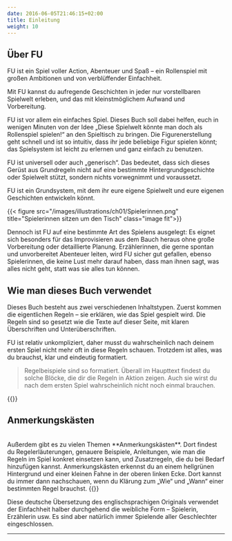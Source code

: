 ```yaml
---
date: 2016-06-05T21:46:15+02:00
title: Einleitung
weight: 10
---
```

## Über FU
FU ist ein Spiel voller Action, Abenteuer und Spaß – ein Rollenspiel mit großen Ambitionen und von verblüffender Einfachheit.

Mit FU kannst du aufregende Geschichten in jeder nur vorstellbaren Spielwelt erleben, und das mit kleinstmöglichem Aufwand und Vorbereitung.

FU ist vor allem ein einfaches Spiel. Dieses Buch soll dabei helfen, euch in wenigen Minuten von der Idee „Diese Spielwelt könnte man doch als Rollenspiel spielen!“ an den Spieltisch zu bringen. Die Figurenerstellung geht schnell und ist so intuitiv, dass ihr jede beliebige Figur spielen könnt; das Spielsystem ist leicht zu erlernen und ganz einfach zu benutzen.

FU ist universell oder auch „generisch“. Das bedeutet, dass sich dieses Gerüst aus Grundregeln nicht auf eine bestimmte Hintergrundgeschichte oder Spielwelt stützt, sondern nichts vorwegnimmt und voraussetzt.

FU ist ein Grundsystem, mit dem ihr eure eigene Spielwelt und eure eigenen Geschichten entwickeln könnt.

{{< figure src="/images/illustrations/ch01/Spielerinnen.png" title="Spielerinnen sitzen um den Tisch" class="image fit">}}

Dennoch ist FU auf eine bestimmte Art des Spielens ausgelegt: Es eignet sich besonders für das Improvisieren aus dem Bauch heraus ohne große Vorbereitung oder detaillierte Planung. Erzählerinnen, die gerne spontan und unvorbereitet Abenteuer leiten, wird FU sicher gut gefallen, ebenso Spielerinnen, die keine Lust mehr darauf haben, dass man ihnen sagt, was alles nicht geht, statt was sie alles tun können.

## Wie man dieses Buch verwendet
Dieses Buch besteht aus zwei verschiedenen Inhaltstypen. Zuerst kommen die eigentlichen Regeln – sie erklären, wie das Spiel gespielt wird. Die Regeln sind so gesetzt wie die Texte auf dieser Seite, mit klaren Überschriften und Unterüberschriften.

FU ist relativ unkompliziert, daher musst du wahrscheinlich nach deinem ersten Spiel nicht mehr oft in diese Regeln schauen. Trotzdem ist alles, was du brauchst, klar und eindeutig formatiert.

> Regelbeispiele sind so formatiert. Überall im Haupttext findest du solche Blöcke, die dir die Regeln in Aktion zeigen. Auch sie wirst du nach dem ersten Spiel wahrscheinlich nicht noch einmal brauchen.

{{<note>}}
## Anmerkungskästen
<br>
Außerdem gibt es zu vielen Themen **Anmerkungskästen**. Dort findest du Regelerläuterungen, genauere Beispiele, Anleitungen, wie man die Regeln im Spiel konkret einsetzen kann, und Zusatzregeln, die du bei Bedarf hinzufügen kannst. Anmerkungskästen erkennst du an einem hellgrünen Hintergrund und einer kleinen Fahne in der oberen linken Ecke. Dort kannst du immer dann nachschauen, wenn du Klärung zum „Wie“ und „Wann“ einer bestimmten Regel brauchst.
{{</note>}}

Diese deutsche Übersetzung des englischsprachigen Originals verwendet der Einfachheit halber durchgehend die weibliche Form – Spielerin, Erzählerin usw. Es sind aber natürlich immer Spielende aller Geschlechter eingeschlossen.

---
